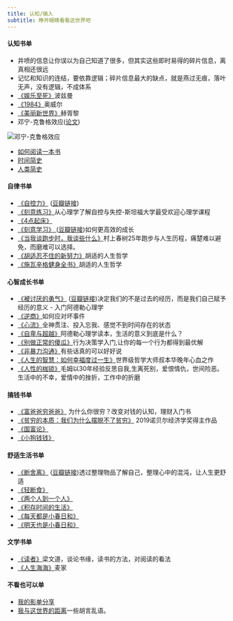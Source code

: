 ```yaml
---
title: 认知/输入
subtitle: 睁开眼睛看看这世界吧
---
```


#### 认知书单

- 井喷的信息让你误以为自己知道了很多，但其实这些即时易得的碎片信息，离真相还很远
- 记忆和知识的连结，要依靠逻辑；碎片信息最大的缺点，就是燕过无痕，落叶无声，没有逻辑，不成体系
- [《娱乐至死》](https://book.douban.com/subject/1062193/)波兹曼
- [《1984》](https://book.douban.com/subject/1062193/)奥威尔
- [《美丽新世界》](https://book.douban.com/subject/1062193/)赫胥黎
- 邓宁-克鲁格效应([论文](http://homepages.se.edu/cvonbergen/files/2012/12/Unskilled-and-Unaware-of-It.pdf))

![邓宁-克鲁格效应](/images/dunning-kruger_effect.png)
- [如何阅读一本书](https://book.douban.com/subject/1013208/)
- [时间简史](https://weread.qq.com/web/reader/e5d329105b9072e5d188fd9)
- [人类简史](https://weread.qq.com/web/reader/d4a322a05d0f04d4a01f0d6)



#### 自律书单

- <a target="_blank" href="https://www.scarsu.com/self_control/">《自控力》</a> ([豆瓣链接](https://book.douban.com/subject/6828163/))
- [《刻意练习》](https://book.douban.com/subject/26895993/)从心理学了解自控与失控-斯坦福大学最受欢迎心理学课程
- [《4点起床》](https://book.douban.com/subject/10786473/)
- <a target="_blank" href="https://www.scarsu.com/continuous_action/">《刻意学习》 </a> ([豆瓣链接](https://book.douban.com/subject/27071913/))如何更高效的成长
- <a target="_blank" href="https://book.douban.com/subject/26575679/">《当我谈跑步时，我谈些什么》</a>村上春树25年跑步与人生历程，痛楚难以避免，而磨难可以选择。
- <a target="_blank" href="https://book.douban.com/subject/34432670/">《胡适忍不住的新努力》</a>胡适的人生哲学
- <a target="_blank" href="https://weread.qq.com/web/reader/7253294071cc8a5a72594ff">《施瓦辛格健身全书》</a>胡适的人生哲学

#### 心智成长书单

- <a target="_blank" href="https://www.scarsu.com/life_courage/">《被讨厌的勇气》</a> ([豆瓣链接](https://book.douban.com/subject/26369699/))决定我们的不是过去的经历，而是我们自己赋予经历的意义 - 入门阿德勒心理学
- [《逆商》](https://book.douban.com/subject/30458408/)如何应对坏事件
- [《心流》](https://book.douban.com/subject/27186106/)全神贯注、投入忘我、感觉不到时间存在的状态
- [《自卑与超越》](https://book.douban.com/subject/26989781/)阿德勒心理学读本，生活的意义到底是什么？
- <a target="_blank" href="https://book.douban.com/subject/1874488/">《别做正常的傻瓜》</a>行为决策学入门,让你的每一个行为都得到最优解
- <a target="_blank" href="https://www.scarsu.com/nonviolent_communication/">《非暴力沟通》</a>有些话真的可以好好说
- <a target="_blank" href="https://book.douban.com/subject/30475278/">《人生的智慧：如何幸福度过一生》</a>世界级哲学大师叔本华晚年心血之作
- <a target="_blank" href="https://book.douban.com/subject/35013437/">《人性的枷锁》</a>毛姆以30年经验反思自我,生离死别，爱恨情仇，世间险恶。生活中的不幸，爱情中的挫折，工作中的折磨

#### 搞钱书单

- <a target="_blank" href="https://www.scarsu.com/rich_dad/">《富爸爸穷爸爸》</a> 为什么你很穷？改变对钱的认知，理财入门书
- <a target="_blank" href="https://www.scarsu.com/poor_economics/">《贫穷的本质：我们为什么摆脱不了贫穷》</a> 2019诺贝尔经济学奖得主作品
- <a target="_blank" href="https://weread.qq.com/web/reader/6c4324d059eee96c43a4b3e">《国富论》</a> 
- <a target="_blank" href="https://weread.qq.com/web/reader/ea232e205c3023ea2c96525">《小狗钱钱》</a> 

#### 舒适生活书单
- <a target="_blank" href="https://www.scarsu.com/danshari/">《断舍离》</a> ([豆瓣链接](https://book.douban.com/subject/24749465/))透过整理物品了解自己，整理心中的混沌，让人生更舒适
- <a target="_blank" href="https://book.douban.com/subject/25882638/">《轻断食》</a>
- <a target="_blank" href="https://book.douban.com/subject/30302866/">《两个人到一个人》</a>
- <a target="_blank" href="https://book.douban.com/subject/27001607/">《积存时间的生活》</a>
- <a target="_blank" href="https://book.douban.com/subject/27028717/">《每天都是小春日和》</a>
- <a target="_blank" href="https://book.douban.com/subject/26733854/">《明天也是小春日和》</a>

<!-- #### 文章推荐

- <a target="_blank" href="https://mp.weixin.qq.com/s?__biz=MzA5NjM5MjM1Nw==&mid=2650283439&idx=5&sn=8b4b51e2c1a88f7fe369a4b756657672&chksm=88bc7865bfcbf17324e364a8ade43fd38556041908e3baa5e7268c6c4428696477a97cd0723a&token=842281904&lang=zh_CN#rd">【为什么马云能成功而你不能】</a> 
- <a target="_blank" href="https://medium.com/s/notes-on-changing-your-life/how-to-seem-like-you-always-have-your-sh-t-together-11114005114e">【How to Seem Like You Always Have Your Sh*t Together】</a> 


#### 优质社区
- <a target="_blank" href="https://medium.com/">Medium</a> - a place to read and write big ideas and important stories -->


#### 文学书单
- [《读者》](https://book.douban.com/subject/4031698/)梁文道，谈论书缘，读书的方法，对阅读的看法
- [《人生海海》](https://book.douban.com/subject/33457122/)麦家


#### 不看也可以单
- <a target="_blank" href="https://www.notion.so/f1ba5d9c5aab4a458109abd3c1673f92">我的影单分享</a>
- <a target="_blank" href="https://www.scarsu.com/escape_from_the_world/">我与这世界的距离</a>一些胡言乱语。